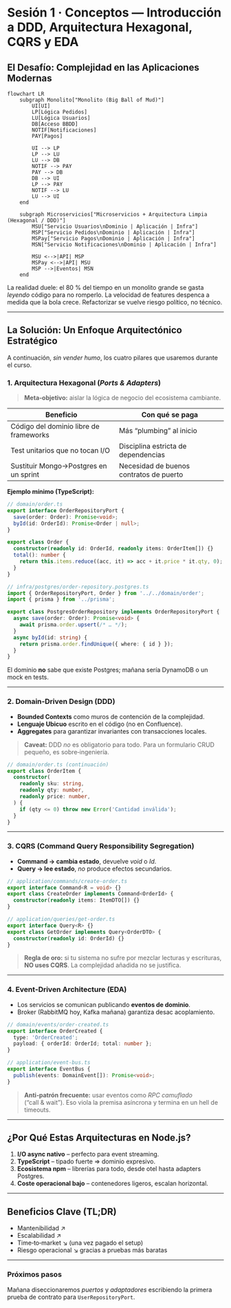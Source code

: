 # Sesión 1 · Conceptos — Introducción a DDD, Arquitectura Hexagonal, CQRS y EDA

## El Desafío: Complejidad en las Aplicaciones Modernas

```mermaid
flowchart LR
    subgraph Monolito["Monolito (Big Ball of Mud)"]
        UI[UI]
        LP[Lógica Pedidos]
        LU[Lógica Usuarios]
        DB[Acceso BBDD]
        NOTIF[Notificaciones]
        PAY[Pagos]

        UI --> LP
        LP --> LU
        LU --> DB
        NOTIF --> PAY
        PAY --> DB
        DB --> UI
        LP --> PAY
        NOTIF --> LU
        LU --> UI
    end

    subgraph Microservicios["Microservicios + Arquitectura Limpia (Hexagonal / DDD)"]
        MSU["Servicio Usuarios\nDominio | Aplicación | Infra"]
        MSP["Servicio Pedidos\nDominio | Aplicación | Infra"]
        MSPay["Servicio Pagos\nDominio | Aplicación | Infra"]
        MSN["Servicio Notificaciones\nDominio | Aplicación | Infra"]

        MSU <-->|API| MSP
        MSPay <-->|API| MSU
        MSP -->|Eventos| MSN
    end
```

La realidad duele: el 80 % del tiempo en un monolito grande se gasta *leyendo* código para no romperlo. La velocidad de features despenca a medida que la bola crece. Refactorizar se vuelve riesgo político, no técnico.

---

## La Solución: Un Enfoque Arquitectónico Estratégico

A continuación, *sin vender humo*, los cuatro pilares que usaremos durante el curso.

### 1. Arquitectura Hexagonal (*Ports & Adapters*)

> **Meta‑objetivo:** aislar la lógica de negocio del ecosistema cambiante.

| Beneficio | Con qué se paga |
|-----------|-----------------|
| Código del dominio libre de frameworks | Más “plumbing” al inicio |
| Test unitarios que no tocan I/O | Disciplina estricta de dependencias |
| Sustituir Mongo→Postgres en un sprint | Necesidad de buenos contratos de puerto |

**Ejemplo mínimo (TypeScript):**

```ts
// domain/order.ts
export interface OrderRepositoryPort {
  save(order: Order): Promise<void>;
  byId(id: OrderId): Promise<Order | null>;
}

export class Order {
  constructor(readonly id: OrderId, readonly items: OrderItem[]) {}
  total(): number {
    return this.items.reduce((acc, it) => acc + it.price * it.qty, 0);
  }
}
```

```ts
// infra/postgres/order-repository.postgres.ts
import { OrderRepositoryPort, Order } from '../../domain/order';
import { prisma } from '../prisma';

export class PostgresOrderRepository implements OrderRepositoryPort {
  async save(order: Order): Promise<void> {
    await prisma.order.upsert(/* … */);
  }
  async byId(id: string) {
    return prisma.order.findUnique({ where: { id } });
  }
}
```

El dominio **no** sabe que existe Postgres; mañana sería DynamoDB o un mock en tests.

---

### 2. Domain‑Driven Design (DDD)

- **Bounded Contexts** como muros de contención de la complejidad.
- **Lenguaje Ubicuo** escrito en el código (no en Confluence).
- **Aggregates** para garantizar invariantes con transacciones locales.

> **Caveat:** DDD *no* es obligatorio para todo. Para un formulario CRUD pequeño, es sobre‑ingeniería.

```ts
// domain/order.ts (continuación)
export class OrderItem {
  constructor(
    readonly sku: string,
    readonly qty: number,
    readonly price: number,
  ) {
    if (qty <= 0) throw new Error('Cantidad inválida');
  }
}
```

---

### 3. CQRS (Command Query Responsibility Segregation)

- **Command → cambia estado**, devuelve *void* o *Id*.  
- **Query → lee estado**, *no* produce efectos secundarios.

```ts
// application/commands/create-order.ts
export interface Command<R = void> {}
export class CreateOrder implements Command<OrderId> {
  constructor(readonly items: ItemDTO[]) {}
}

// application/queries/get-order.ts
export interface Query<R> {}
export class GetOrder implements Query<OrderDTO> {
  constructor(readonly id: OrderId) {}
}
```

> **Regla de oro:** si tu sistema no sufre por mezclar lecturas y escrituras, **NO uses CQRS**. La complejidad añadida no se justifica.

---

### 4. Event‑Driven Architecture (EDA)

- Los servicios se comunican publicando **eventos de dominio**.  
- Broker (RabbitMQ hoy, Kafka mañana) garantiza desac acoplamiento.

```ts
// domain/events/order-created.ts
export interface OrderCreated {
  type: 'OrderCreated';
  payload: { orderId: OrderId; total: number };
}
```

```ts
// application/event-bus.ts
export interface EventBus {
  publish(events: DomainEvent[]): Promise<void>;
}
```

> **Anti‑patrón frecuente:** usar eventos como *RPC camuflado* (“call & wait”). Eso viola la premisa asíncrona y termina en un hell de timeouts.

---

## ¿Por Qué Estas Arquitecturas en Node.js?

1. **I/O async nativo** – perfecto para event streaming.  
2. **TypeScript** – tipado fuerte => dominio expresivo.  
3. **Ecosistema npm** – librerías para todo, desde otel hasta adapters Postgres.  
4. **Coste operacional bajo** – contenedores ligeros, escalan horizontal.

---

## Beneficios Clave (TL;DR)

- Mantenibilidad ↗  
- Escalabilidad ↗  
- Time‑to‑market ↘ (una vez pagado el setup)  
- Riesgo operacional ↘ gracias a pruebas más baratas

---

### Próximos pasos

Mañana diseccionaremos *puertos* y *adaptadores* escribiendo la primera prueba de contrato para `UserRepositoryPort`.